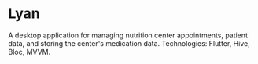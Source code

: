 # Lyan

A desktop application for managing nutrition center appointments, patient data, and storing the center's medication data. Technologies: Flutter, Hive, Bloc, MVVM.
